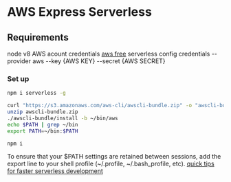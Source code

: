 # AWS Express Serverless

## Requirements

node v8
AWS acount credentials [aws free](https://aws.amazon.com/free/#AWS_FREE_TIER)
serverless config credentials --provider aws --key {AWS KEY} --secret {AWS SECRET}

### Set up

``` bash
npm i serverless -g

curl "https://s3.amazonaws.com/aws-cli/awscli-bundle.zip" -o "awscli-bundle.zip"
unzip awscli-bundle.zip
./awscli-bundle/install -b ~/bin/aws
echo $PATH | grep ~/bin
export PATH=~/bin:$PATH

npm i
```

To ensure that your $PATH settings are retained between sessions, add the export line to your shell profile (~/.profile, ~/.bash_profile, etc).
[quick tips for faster serverless development](https://serverless.com/blog/quick-tips-for-faster-serverless-development/)